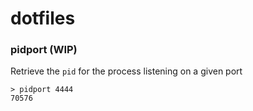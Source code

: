 # dotfiles

### pidport (WIP)
Retrieve the `pid` for the process listening on a given port
    
    > pidport 4444
    70576